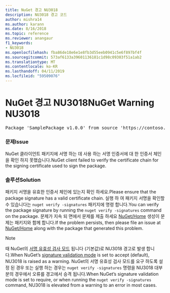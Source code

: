 ```yaml
---
title: NuGet 경고 NU3018
description: NU3018 경고 코드
author: mishra14
ms.author: karann
ms.date: 8/16/2018
ms.topic: reference
ms.reviewer: anangaur
f1_keywords:
- NU3018
ms.openlocfilehash: fba86de18e6e1e8fb3d55eeb0941c5e6f897bf4f
ms.sourcegitcommit: 573af6133a39601136181c1d98c09303f51a1ab2
ms.translationtype: MT
ms.contentlocale: ko-KR
ms.lasthandoff: 04/11/2019
ms.locfileid: "59509076"
---
```

# <a name="nuget-warning-nu3018"></a><span data-ttu-id="16a3e-103">NuGet 경고 NU3018</span><span class="sxs-lookup"><span data-stu-id="16a3e-103">NuGet Warning NU3018</span></span>

<pre>Package 'SamplePackage v1.0.0' from source 'https://contoso.com/index.json': The primary signature found a chain building issue: A certificate chain processed, but terminated in a root certificate which is not trusted by the trust provider.</pre>

### <a name="issue"></a><span data-ttu-id="16a3e-104">문제</span><span class="sxs-lookup"><span data-stu-id="16a3e-104">Issue</span></span>

<span data-ttu-id="16a3e-105">NuGet 클라이언트 패키지에 서명 하는 데 사용 하는 서명 인증서에 대 한 인증서 체인을 확인 하지 못했습니다.</span><span class="sxs-lookup"><span data-stu-id="16a3e-105">NuGet client failed to verify the certificate chain for the signing certificate used to sign the package.</span></span>


### <a name="solution"></a><span data-ttu-id="16a3e-106">솔루션</span><span class="sxs-lookup"><span data-stu-id="16a3e-106">Solution</span></span>

<span data-ttu-id="16a3e-107">패키지 서명을 유효한 인증서 체인에 있는지 확인 하세요.</span><span class="sxs-lookup"><span data-stu-id="16a3e-107">Please ensure that the package signature has a valid certificate chain.</span></span> <span data-ttu-id="16a3e-108">실행 하 여 패키지 서명을 확인할 수 있습니다는 `nuget verify -signatures` 패키지에 명령 합니다.</span><span class="sxs-lookup"><span data-stu-id="16a3e-108">You can verify the package signature by running the `nuget verify -signatures` command on the package.</span></span> <span data-ttu-id="16a3e-109">문제가 지속 되 면에서 문제를 제출 하세요 [NuGet/Home](https://github.com/NuGet/Home/issues) 생성이 문제는 패키지와 함께 합니다.</span><span class="sxs-lookup"><span data-stu-id="16a3e-109">If the problem persists, then please file an issue at [NuGet/Home](https://github.com/NuGet/Home/issues) along with the package that generated this problem.</span></span>


> [!Note]
> <span data-ttu-id="16a3e-110">때 NuGet의 [서명 유효성 검사 모드](https://docs.microsoft.com/en-us/nuget/consume-packages/installing-signed-packages#configure-package-signature-requirements) 됩니다 (기본값)로 NU3018 경고로 발생 합니다.</span><span class="sxs-lookup"><span data-stu-id="16a3e-110">When NuGet’s [signature validation mode](https://docs.microsoft.com/en-us/nuget/consume-packages/installing-signed-packages#configure-package-signature-requirements) is set to accept (default), NU3018 is raised as a warning.</span></span> <span data-ttu-id="16a3e-111">NuGet의 서명 유효성 검사 모드를 요구 하도록 설정 된 경우 또는 실행 하는 경우는 `nuget verify -signatures` 명령을 NU3018 대부분의 경우에서 오류를 경고에서 승격 됩니다.</span><span class="sxs-lookup"><span data-stu-id="16a3e-111">When NuGet’s signature validation mode is set to require, or when running the `nuget verify -signatures` command, NU3018 is elevated from a warning to an error in most cases.</span></span> 
